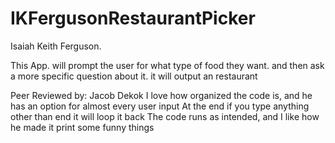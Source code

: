 # IKFergusonRestaurantPicker

Isaiah Keith Ferguson.

This App. will prompt the user for what type of food they want. and then ask a more specific question about it. it will output an restaurant

Peer Reviewed by: Jacob Dekok
I love how organized the code is, and he has an option for almost every user input
At the end if you type anything other than end it will loop it back
The code runs as intended, and I like how he made it print some funny things